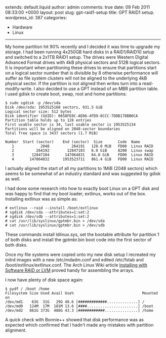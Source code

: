 extends: default.liquid
author: admin
comments: true
date: 09 Feb 2011 08:33:00 +0000
layout: post
slug: gpt-raid1-setup
title: GPT RAID1 setup.
wordpress_id: 387
categories:
- Hardware
- Linux
---

My home partition hit 90% recently and I decided it was time to upgrade my storage. I had been running 4x250GB hard disks in a RAID1/RAID10 setup and switched to a 2x1TB RAID1 setup. The drives were Western Digital Advanced Format drives with 4kB physical sectors and 512B logical sectors. It is important when partitioning these drives to ensure that partitions start on a logical sector number that is divisible by 8 otherwise performance will suffer as file system clusters will not be aligned to the underlying 4kB physical sector. If the partition is not aligned then writes turn into a read-modify-write. I also decided to use a GPT instead of an MBR partition table. I used gdisk to create boot, swap, root and home partitions:


    
    $ sudo sgdisk -p /dev/sda
    Disk /dev/sda: 1953525168 sectors, 931.5 GiB
    Logical sector size: 512 bytes
    Disk identifier (GUID): 0658FE0C-AE06-4FD9-8CCC-7DDB178BB0CA
    Partition table holds up to 128 entries
    First usable sector is 34, last usable sector is 1953525134
    Partitions will be aligned on 2048-sector boundaries
    Total free space is 3437 sectors (1.7 MiB)
    
    Number  Start (sector)    End (sector)  Size       Code  Name
       1            2048          264191   128.0 MiB   FD00  Linux RAID
       2          264192        12847103   6.0 GiB     8200  Linux swap
       3        12847104       147064831   64.0 GiB    FD00  Linux RAID
       4       147064832      1953523711   861.4 GiB   FD00  Linux RAID
    



I actually aligned the start of all my partitions to 1MiB (2048 sectors) which seems to be somewhat of an industry standard and was suggested by gdisk as well.

I had done some research into how to exactly boot Linux on a GPT disk and was happy to find that my boot loader, extlinux, works out of the box. Installing extlinux was as simple as:


    
    # extlinux --raid --install /boot/extlinux
    # sgdisk /dev/sda --attributes=1:set:2
    # sgdisk /dev/sdb --attributes=1:set:2
    # cat /usr/lib/syslinux/gptmbr.bin > /dev/sda
    # cat /usr/lib/syslinux/gptmbr.bin > /dev/sdb
    



These commands install ldlinux.sys, set the bootable attribute for partition 1 of both disks and install the gptmbr.bin boot code into the first sector of both disks.

Once my file systems were copied onto my new disk setup I recreated my initrd images with a new /etc/mdadm.conf and edited /etc/fstab and /boot/extlinux/extlinux.conf. The Arch Linux Wiki article [Installing with Software RAID or LVM](https://wiki.archlinux.org/index.php/Installing_with_Software_RAID_or_LVM#Activate_existing_RAID_devices_and_LVM_volumes) proved handy for assembling the arrays.

I now have plenty of disk space again:


    
    $ pydf / /boot /home
    Filesystem Size Used Avail Use%                               Mounted on
    /dev/md1    63G  31G   29G 48.6 [#############..............] /         
    /dev/md0   124M  17M  101M 13.6 [####.......................] /boot     
    /dev/md2   861G 373G  488G 43.3 [############...............] /home



A quick check with Bonnie++ showed that disk performance was as expected which confirmed that I hadn't made any mistakes with partition alignment.


